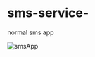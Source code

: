 # sms-service-
normal sms app 

![smsApp](https://user-images.githubusercontent.com/82675874/175280631-e6df9def-1b0d-4451-b8af-329b8ce4d7f7.png)
